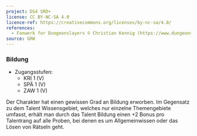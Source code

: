 ```yaml
---
project: DS4 SRD+
license: CC BY-NC-SA 4.0
licence-ref: https://creativecommons.org/licenses/by-nc-sa/4.0/
references: 
  - Fanwerk for Dungeonslayers © Christian Kennig (https://www.dungeonslayers.net/)
source: GRW
---
```


### Bildung

- Zugangsstufen:
  - KRI 1 (V)
  - SPÄ 1 (V)
  - ZAW 1 (V)

Der Charakter hat einen gewissen Grad an Bildung erworben. Im Gegensatz zu dem Talent Wissensgebiet, welches nur einzelne Themengebiete umfasst, erhält man durch das Talent Bildung einen +2 Bonus pro Talentrang auf alle Proben, bei denen es um Allgemeinwissen oder das Lösen von Rätseln geht.

